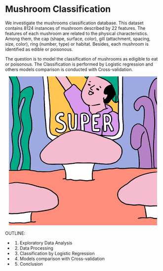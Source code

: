 # Mushroom Classification

We investigate the mushrooms classification database. 
This dataset contains 8124 instances of mushroom described by 22 features. 
The features of each mushroom are related to the physical characteristics.
Among them, the cap (shape, surface, color), gill (attachment, spacing, size, color), ring (number, type) or habitat.
Besides, each mushroom is identified as edible or poisonous.

The question is to model the classification of mushrooms as edigible to eat or poisonous.
The Classification is performed by Logistic regression and others models comparison is conducted with Cross-validation.

<p align="center">
  <img src="https://github.com/christelle-git/mushroom-classification/blob/master/mush.gif">
</p>


OUTLINE:

 * 1) Exploratory Data Analysis
 * 2) Data Processing
 * 3) Classification by Logistic Regression
 * 4) Models comparison with Cross-validation 
 * 5) Conclusion
